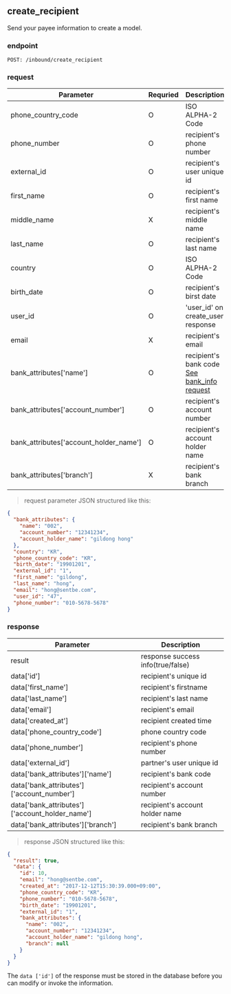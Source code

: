 ## create_recipient

Send your payee information to create a model.

### endpoint
<code>POST: /inbound/create_recipient</code>

### request

Parameter | Requried | Description
--------- | ------- | -----------
phone_country_code |O| ISO ALPHA-2 Code
phone_number |O| recipient's phone number
external_id |O| recipient's user unique id
first_name |O| recipient's first name
middle_name |X| recipient's middle name
last_name |O| recipient's last name
country |O| ISO ALPHA-2 Code
birth_date |O| recipient's birst date
user_id |O| 'user_id' on create_user response
email |X| recipient's email
bank_attributes['name'] |O| recipient's bank code<br/><a href="#bank_info">See bank_info request</a>
bank_attributes['account_number'] |O| recipient's account number
bank_attributes['account_holder_name'] |O| recipient's account holder name
bank_attributes['branch'] |X| recipient's bank branch

> request parameter JSON structured like this:

```json
{
  "bank_attributes": {
    "name": "002",
    "account_number": "12341234",
    "account_holder_name": "gildong hong"
  },
  "country": "KR",
  "phone_country_code": "KR",
  "birth_date": "19901201",
  "external_id": "1",
  "first_name": "gildong",
  "last_name": "hong",
  "email": "hong@sentbe.com",
  "user_id": "47",
  "phone_number": "010-5678-5678"
}
```

### response
Parameter | Description
--------- | -----------
result | response success info(true/false)
data['id'] | recipient's unique id
data['first_name'] | recipient's firstname
data['last_name'] | recipient's last name
data['email'] | recipient's email
data['created_at'] | recipient created time
data['phone_country_code'] | phone country code
data['phone_number'] | recipient's phone number
data['external_id'] | partner's user unique id
data['bank_attributes']['name'] | recipient's bank code
data['bank_attributes']['account_number'] | recipient's account number
data['bank_attributes']['account_holder_name'] | recipient's account holder name
data['bank_attributes']['branch'] | recipient's bank branch

> response JSON structured like this:

```json
{
  "result": true,
  "data": {
    "id": 10,
    "email": "hong@sentbe.com",
    "created_at": "2017-12-12T15:30:39.000+09:00",
    "phone_country_code": "KR",
    "phone_number": "010-5678-5678",
    "birth_date": "19901201",
    "external_id": "1",
    "bank_attributes": {
      "name": "002",
      "account_number": "12341234",
      "account_holder_name": "gildong hong",
      "branch": null
    }
  }
}
```


<aside class="warning">
The <code>data ['id']</code> of the response must be stored in the database before you can modify or invoke the information.
</aside>
